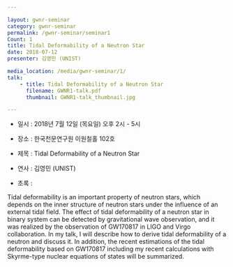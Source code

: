 ```yaml
---

layout: gwnr-seminar
category: gwnr-seminar
permalink: /gwnr-seminar/seminar1
Count: 1
title: Tidal Deformability of a Neutron Star
date: 2018-07-12
presenter: 김영민 (UNIST)

media_location: /media/gwnr-seminar/1/
talk: 
    - title: Tidal Deformability of a Neutron Star
      filename: GWNR1-talk.pdf
      thumbnail: GWNR1-talk_thumbnail.jpg

---
```


* 일시 : 2018년 7월 12일 (목요일) 오후 2시 - 5시

* 장소 : 한국천문연구원 이원철홀 102호

* 제목 : Tidal Deformability of a Neutron Star

* 연사 : 김영민 (UNIST)

* 초록 :

Tidal deformability is an important property of neutron stars, which depends on the inner structure of neutron stars under the influence of an external tidal field. The effect of tidal deformability of a neutron star in binary system can be detected by gravitational wave observation, and it was realized by the observation of GW170817 in LIGO and Virgo collaboration. In my talk, I will describe how to derive tidal deformability of a neutron and discuss it. In addition, the recent estimations of the tidal deformability based on GW170817 including my recent calculations with Skyrme-type nuclear equations of states will be summarized.
